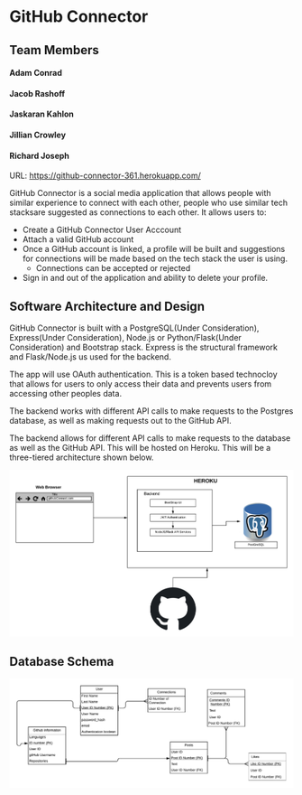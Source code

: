 
# **GitHub Connector**

## Team Members
#### Adam Conrad
#### Jacob Rashoff
#### Jaskaran Kahlon
#### Jillian Crowley
#### Richard Joseph

URL: https://github-connector-361.herokuapp.com/

GitHub Connector is a social media application that allows people with similar experience to connect with each other, people who use similar tech stacksare suggested as connections to each other. It allows users to:

  - Create a GitHub Connector User Acccount
  - Attach a valid GitHub account
  - Once a GitHub account is linked, a profile will be built and suggestions for connections will be made based on the tech stack the user is using.
    - Connections can be accepted or rejected
  - Sign in and out of the application and ability to delete your profile.
  
  ## **Software Architecture and Design**
GitHub Connector is built with a PostgreSQL(Under Consideration), Express(Under Consideration), Node.js or Python/Flask(Under Consideration) and Bootstrap stack. Express is the structural framework and Flask/Node.js us used for the backend. 

The app will use OAuth authentication. This is a token based technocloy that allows for users to only access their data and prevents users from accessing other peoples data. 

The backend works with different API calls to make requests to the Postgres database, as well as making requests out to the GitHub API. 

The backend allows for different API calls to make requests to the database as well as the GitHub API. This will be hosted on Heroku. This will be a three-tiered architecture shown below.

![Image of Structure](./images/361Struct.png)

  ## **Database Schema**
![Image of Database](./images/Schema361.png)

  







